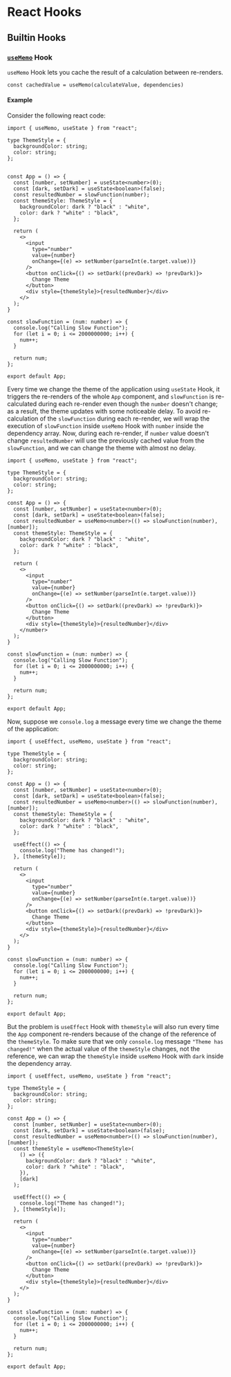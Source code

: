 # React Hooks

## Builtin Hooks

### [`useMemo`](https://react.dev/reference/react/useMemo) Hook
`useMemo` Hook lets you cache the result of a calculation between re-renders.
```tsx
const cachedValue = useMemo(calculateValue, dependencies)
```

#### Example
Consider the following react code:

```tsx
import { useMemo, useState } from "react";

type ThemeStyle = {
  backgroundColor: string;
  color: string;
};


const App = () => {
  const [number, setNumber] = useState<number>(0);
  const [dark, setDark] = useState<boolean>(false);
  const resultedNumber = slowFunction(number);
  const themeStyle: ThemeStyle = {
    backgroundColor: dark ? "black" : "white",
    color: dark ? "white" : "black",
  };

  return (
    <>
      <input
        type="number"
        value={number}
        onChange={(e) => setNumber(parseInt(e.target.value))}
      />
      <button onClick={() => setDark((prevDark) => !prevDark)}>
        Change Theme
      </button>
      <div style={themeStyle}>{resultedNumber}</div>
    </>
  );
}

const slowFunction = (num: number) => {
  console.log("Calling Slow Function");
  for (let i = 0; i <= 2000000000; i++) {
    num++;
  }

  return num;
};

export default App;
```

Every time we change the theme of the application using `useState` Hook, it triggers the re-renders of the whole `App` component, and `slowFunction` is re-calculated during each re-render even though the `number` doesn't change; as a result, the theme updates with some noticeable delay. To avoid re-calculation of the `slowFunction` during each re-render, we will wrap the execution of `slowFunction` inside `useMemo` Hook with `number` inside the dependency array. Now, during each re-render, if `number` value doesn't change `resultedNumber` will use the previously cached value from the `slowFunction`, and we can change the theme with almost no delay.

```tsx
import { useMemo, useState } from "react";

type ThemeStyle = {
  backgroundColor: string;
  color: string;
};

const App = () => {
  const [number, setNumber] = useState<number>(0);
  const [dark, setDark] = useState<boolean>(false);
  const resultedNumber = useMemo<number>(() => slowFunction(number), [number]);
  const themeStyle: ThemeStyle = {
    backgroundColor: dark ? "black" : "white",
    color: dark ? "white" : "black",
  };

  return (
    <>
      <input
        type="number"
        value={number}
        onChange={(e) => setNumber(parseInt(e.target.value))}
      />
      <button onClick={() => setDark((prevDark) => !prevDark)}>
        Change Theme
      </button>
      <div style={themeStyle}>{resultedNumber}</div>
    </number>
  );
}

const slowFunction = (num: number) => {
  console.log("Calling Slow Function");
  for (let i = 0; i <= 2000000000; i++) {
    num++;
  }

  return num;
};

export default App;
```

Now, suppose we `console.log` a message every time we change the theme of the application:

```tsx
import { useEffect, useMemo, useState } from "react";

type ThemeStyle = {
  backgroundColor: string;
  color: string;
};

const App = () => {
  const [number, setNumber] = useState<number>(0);
  const [dark, setDark] = useState<boolean>(false);
  const resultedNumber = useMemo<number>(() => slowFunction(number), [number]);
  const themeStyle: ThemeStyle = {
    backgroundColor: dark ? "black" : "white",
    color: dark ? "white" : "black",
  };

  useEffect(() => {
    console.log("Theme has changed!");
  }, [themeStyle]);

  return (
    <>
      <input
        type="number"
        value={number}
        onChange={(e) => setNumber(parseInt(e.target.value))}
      />
      <button onClick={() => setDark((prevDark) => !prevDark)}>
        Change Theme
      </button>
      <div style={themeStyle}>{resultedNumber}</div>
    </>
  );
}

const slowFunction = (num: number) => {
  console.log("Calling Slow Function");
  for (let i = 0; i <= 2000000000; i++) {
    num++;
  }

  return num;
};

export default App;
```

But the problem is `useEffect` Hook with `themeStyle` will also run every time the `App` component re-renders because of the change of the reference of the `themeStyle`. To make sure that we only `console.log` message `"Theme has changed!"` when the actual value of the  `themeStyle` changes, not the reference, we can wrap the `themeStyle` inside `useMemo` Hook with `dark` inside the dependency array.

```tsx
import { useEffect, useMemo, useState } from "react";

type ThemeStyle = {
  backgroundColor: string;
  color: string;
};

const App = () => {
  const [number, setNumber] = useState<number>(0);
  const [dark, setDark] = useState<boolean>(false);
  const resultedNumber = useMemo<number>(() => slowFunction(number), [number]);
  const themeStyle = useMemo<ThemeStyle>(
    () => ({
      backgroundColor: dark ? "black" : "white",
      color: dark ? "white" : "black",
    }),
    [dark]
  );

  useEffect(() => {
    console.log("Theme has changed!");
  }, [themeStyle]);

  return (
    <>
      <input
        type="number"
        value={number}
        onChange={(e) => setNumber(parseInt(e.target.value))}
      />
      <button onClick={() => setDark((prevDark) => !prevDark)}>
        Change Theme
      </button>
      <div style={themeStyle}>{resultedNumber}</div>
    </>
  );
}

const slowFunction = (num: number) => {
  console.log("Calling Slow Function");
  for (let i = 0; i <= 2000000000; i++) {
    num++;
  }

  return num;
};

export default App;
```